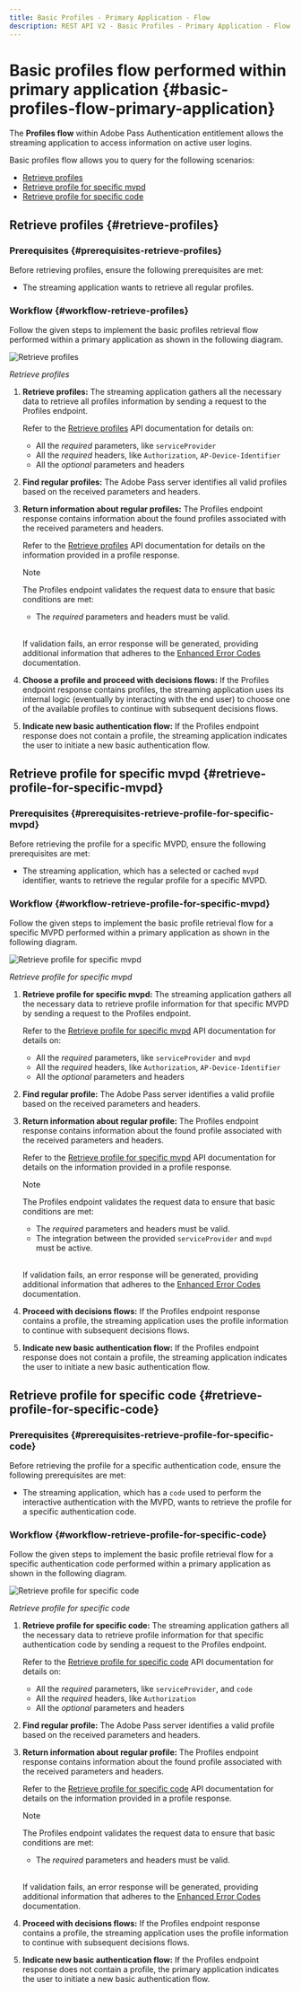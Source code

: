 ```yaml
---
title: Basic Profiles - Primary Application - Flow
description: REST API V2 - Basic Profiles - Primary Application - Flow
---
```


# Basic profiles flow performed within primary application {#basic-profiles-flow-primary-application}

The **Profiles flow** within Adobe Pass Authentication entitlement allows the streaming application to access information on active user logins.

Basic profiles flow allows you to query for the following scenarios:

* [Retrieve profiles](#retrieve-profiles)
* [Retrieve profile for specific mvpd](#retrieve-profile-for-specific-mvpd)
* [Retrieve profile for specific code](#retrieve-profile-for-specific-code)

## Retrieve profiles {#retrieve-profiles}

### Prerequisites {#prerequisites-retrieve-profiles}

Before retrieving profiles, ensure the following prerequisites are met:

* The streaming application wants to retrieve all regular profiles.

### Workflow {#workflow-retrieve-profiles}

Follow the given steps to implement the basic profiles retrieval flow performed within a primary application as shown in the following diagram.

![Retrieve profiles](../../../assets/rest-api-v2/flows/basic-flows/rest-api-v2-retrieve-profiles-within-primary-application.png)

*Retrieve profiles*

1. **Retrieve profiles:** The streaming application gathers all the necessary data to retrieve all profiles information by sending a request to the Profiles endpoint.

   Refer to the [Retrieve profiles](../../apis/profiles-apis/rest-api-v2-profiles-apis-retrieve-profiles.md) API documentation for details on:
   * All the _required_ parameters, like `serviceProvider`
   * All the _required_ headers, like `Authorization`, `AP-Device-Identifier`
   * All the _optional_ parameters and headers

1. **Find regular profiles:** The Adobe Pass server identifies all valid profiles based on the received parameters and headers.

1. **Return information about regular profiles:** The Profiles endpoint response contains information about the found profiles associated with the received parameters and headers.

   Refer to the [Retrieve profiles](../../apis/profiles-apis/rest-api-v2-profiles-apis-retrieve-profiles.md) API documentation for details on the information provided in a profile response.

   >[!NOTE]
   >
   > The Profiles endpoint validates the request data to ensure that basic conditions are met:
   >
   > * The _required_ parameters and headers must be valid.
   >
   > <br/>
   >
   > If validation fails, an error response will be generated, providing additional information that adheres to the [Enhanced Error Codes](../../../enhanced-error-codes.md) documentation.

1. **Choose a profile and proceed with decisions flows:** If the Profiles endpoint response contains profiles, the streaming application uses its internal logic (eventually by interacting with the end user) to choose one of the available profiles to continue with subsequent decisions flows.

1. **Indicate new basic authentication flow:** If the Profiles endpoint response does not contain a profile, the streaming application indicates the user to initiate a new basic authentication flow.

## Retrieve profile for specific mvpd {#retrieve-profile-for-specific-mvpd}

### Prerequisites {#prerequisites-retrieve-profile-for-specific-mvpd}

Before retrieving the profile for a specific MVPD, ensure the following prerequisites are met:

* The streaming application, which has a selected or cached `mvpd` identifier, wants to retrieve the regular profile for a specific MVPD.

### Workflow {#workflow-retrieve-profile-for-specific-mvpd}

Follow the given steps to implement the basic profile retrieval flow for a specific MVPD performed within a primary application as shown in the following diagram.

![Retrieve profile for specific mvpd](../../../assets/rest-api-v2/flows/basic-flows/rest-api-v2-retrieve-profile-within-primary-application-for-specific-mvpd.png)

*Retrieve profile for specific mvpd*

1. **Retrieve profile for specific mvpd:** The streaming application gathers all the necessary data to retrieve profile information for that specific MVPD by sending a request to the Profiles endpoint.

   Refer to the [Retrieve profile for specific mvpd](../../apis/profiles-apis/rest-api-v2-profiles-apis-retrieve-profiles-for-specific-mvpd.md) API documentation for details on:
   * All the _required_ parameters, like `serviceProvider` and `mvpd`
   * All the _required_ headers, like `Authorization`, `AP-Device-Identifier`
   * All the _optional_ parameters and headers

1. **Find regular profile:** The Adobe Pass server identifies a valid profile based on the received parameters and headers.

1. **Return information about regular profile:** The Profiles endpoint response contains information about the found profile associated with the received parameters and headers.

   Refer to the [Retrieve profile for specific mvpd](../../apis/profiles-apis/rest-api-v2-profiles-apis-retrieve-profiles-for-specific-mvpd.md) API documentation for details on the information provided in a profile response.

   >[!NOTE]
   >
   > The Profiles endpoint validates the request data to ensure that basic conditions are met:
   >
   > * The _required_ parameters and headers must be valid.
   > * The integration between the provided `serviceProvider` and `mvpd` must be active.
   >
   > <br/>
   > 
   > If validation fails, an error response will be generated, providing additional information that adheres to the [Enhanced Error Codes](../../../enhanced-error-codes.md) documentation.

1. **Proceed with decisions flows:** If the Profiles endpoint response contains a profile, the streaming application uses the profile information to continue with subsequent decisions flows.

1. **Indicate new basic authentication flow:** If the Profiles endpoint response does not contain a profile, the streaming application indicates the user to initiate a new basic authentication flow.

## Retrieve profile for specific code {#retrieve-profile-for-specific-code}

### Prerequisites {#prerequisites-retrieve-profile-for-specific-code}

Before retrieving the profile for a specific authentication code, ensure the following prerequisites are met:

* The streaming application, which has a `code` used to perform the interactive authentication with the MVPD, wants to retrieve the profile for a specific authentication code.

### Workflow {#workflow-retrieve-profile-for-specific-code}

Follow the given steps to implement the basic profile retrieval flow for a specific authentication code performed within a primary application as shown in the following diagram.

![Retrieve profile for specific code](../../../assets/rest-api-v2/flows/basic-flows/rest-api-v2-retrieve-profile-within-primary-application-for-specific-code.png)

*Retrieve profile for specific code*

1. **Retrieve profile for specific code:** The streaming application gathers all the necessary data to retrieve profile information for that specific authentication code by sending a request to the Profiles endpoint.

   Refer to the [Retrieve profile for specific code](../../apis/profiles-apis/rest-api-v2-profiles-apis-retrieve-profiles-for-specific-code.md) API documentation for details on:
   * All the _required_ parameters, like `serviceProvider`, and `code`
   * All the _required_ headers, like `Authorization`
   * All the _optional_ parameters and headers

1. **Find regular profile:** The Adobe Pass server identifies a valid profile based on the received parameters and headers.

1. **Return information about regular profile:** The Profiles endpoint response contains information about the found profile associated with the received parameters and headers.

   Refer to the [Retrieve profile for specific code](../../apis/profiles-apis/rest-api-v2-profiles-apis-retrieve-profiles-for-specific-code.md) API documentation for details on the information provided in a profile response.

   >[!NOTE]
   >
   > The Profiles endpoint validates the request data to ensure that basic conditions are met:
   >
   > * The _required_ parameters and headers must be valid.
   >
   > <br/>
   >
   > If validation fails, an error response will be generated, providing additional information that adheres to the [Enhanced Error Codes](../../../enhanced-error-codes.md) documentation.

1. **Proceed with decisions flows:** If the Profiles endpoint response contains a profile, the streaming application uses the profile information to continue with subsequent decisions flows.

1. **Indicate new basic authentication flow:** If the Profiles endpoint response does not contain a profile, the primary application indicates the user to initiate a new basic authentication flow.
